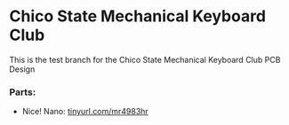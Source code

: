 # Chico State Mechanical Keyboard Club

This is the test branch for the Chico State Mechanical Keyboard Club PCB Design

### Parts:

- Nice! Nano: [tinyurl.com/mr4983hr](https://tinyurl.com/mr4983hr)
